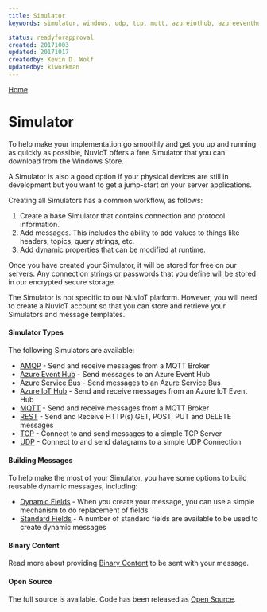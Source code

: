 ```yaml
---
title: Simulator
keywords: simulator, windows, udp, tcp, mqtt, azureiothub, azureeventhub, rest

status: readyforapproval
created: 20171003
updated: 20171017
createdby: Kevin D. Wolf
updatedby: klworkman
---
```

[Home](../Index.md)

# Simulator

To help make your implementation go smoothly and get you up and running as quickly as possible, NuvIoT offers a free Simulator that you
can download from the Windows Store.

A Simulator is also a good option if your physical devices are still in development but you want to get a jump-start on your server applications.

Creating all Simulators has a common workflow, as follows:
1. Create a base Simulator that contains connection and protocol information.
2. Add messages. This includes the ability to add values to things like headers, topics, query strings, etc.
3. Add dynamic properties that can be modified at runtime.

Once you have created your Simulator, it will be stored for free on our servers.  Any connection strings or passwords that you define will be stored in our encrypted secure storage.

The Simulator is not specific to our NuvIoT platform.  However, you will need to create a NuvIoT account so that you can store and retrieve your Simulators and message templates.

#### Simulator Types
The following Simulators are available:

* [AMQP](AMQP.md) - Send and receive messages from a MQTT Broker
* [Azure Event Hub](AzureEventHub.md) - Send messages to an Azure Event Hub
* [Azure Service Bus](AzureServiceBus.md) - Send messages to an Azure Service Bus
* [Azure IoT Hub](AzureIoTHub.md) - Send and receive messages from an Azure IoT Event Hub
* [MQTT](MQTT.md) - Send and receive messages from a MQTT Broker
* [REST](REST.md) - Send and Receive HTTP(s) GET, POST, PUT and DELETE messages 
* [TCP](TCP.md) - Connect to and send messages to a simple TCP Server
* [UDP](UDP.md) - Connect to and send datagrams to a simple UDP Connection

#### Building Messages
To help make the most of your Simulator, you have some options to build reusable dynamic messages, including:

* [Dynamic Fields](DynamicFields.md) - When you create your message, you can use a simple mechanism to do replacement of fields
* [Standard Fields](StandardFields.md) - A number of standard fields are available to be used to create dynamic messages

#### Binary Content
Read more about providing [Binary Content](BinaryContent.md) to be sent with your message.

#### Open Source
The full source is available. Code has been released as [Open Source](/Simulator/Opensource.md).

